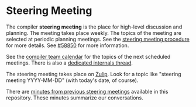 # Steering Meeting

The compiler **steering meeting** is the place for high-level
discussion and planning. The meeting takes place weekly. The topics of
the meeting are selected at periodic planning meetings. See the
[steering meeting procedure][proc] for more details. See [#58850] for
more information.

[proc]: ../../procedures/steering-meeting

See the [compiler team calendar](../../../) for
the topics of the next scheduled meetings. There is also a [dedicated
internals thread][internals].

[#58850]: https://github.com/rust-lang/rust/issues/58850
[internals]: https://internals.rust-lang.org/t/compiler-steering-meeting/8588

The steering meeting takes place on [Zulip](../chat-platform/). Look
for a topic like "steering meeting YYYY-MM-DD" (with today's date, of
course).

There are [minutes from previous steering
meetings][minutes] available in this
repository. These minutes summarize our conversations.

[minutes]:https://github.com/rust-lang/compiler-team/tree/master/minutes